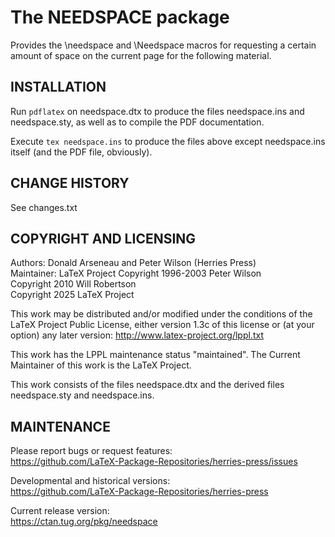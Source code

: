 
The NEEDSPACE package
=====================

Provides the \needspace and \Needspace macros for
requesting a certain amount of space on the current
page for the following material.


INSTALLATION
------------

Run `pdflatex` on needspace.dtx to produce the files
  needspace.ins and needspace.sty,
as well as to compile the PDF documentation.

Execute `tex needspace.ins` to produce the files above
except needspace.ins itself (and the PDF file, obviously).


CHANGE HISTORY
--------------

See changes.txt

COPYRIGHT AND LICENSING
-----------------------

Authors: Donald Arseneau and Peter Wilson (Herries Press)  
Maintainer: LaTeX Project
Copyright 1996-2003 Peter Wilson  
Copyright 2010 Will Robertson  
Copyright 2025 LaTeX Project

This work may be distributed and/or modified under the
conditions of the LaTeX Project Public License, either
version 1.3c of this license or (at your option) any
later version: <http://www.latex-project.org/lppl.txt>

This work has the LPPL maintenance status "maintained".
The Current Maintainer of this work is the LaTeX Project.

This work consists of the files needspace.dtx and the
derived files needspace.sty and needspace.ins.


MAINTENANCE
-----------

Please report bugs or request features:  
  <https://github.com/LaTeX-Package-Repositories/herries-press/issues>

Developmental and historical versions:  
  <https://github.com/LaTeX-Package-Repositories/herries-press>

Current release version:   
  <https://ctan.tug.org/pkg/needspace>  

